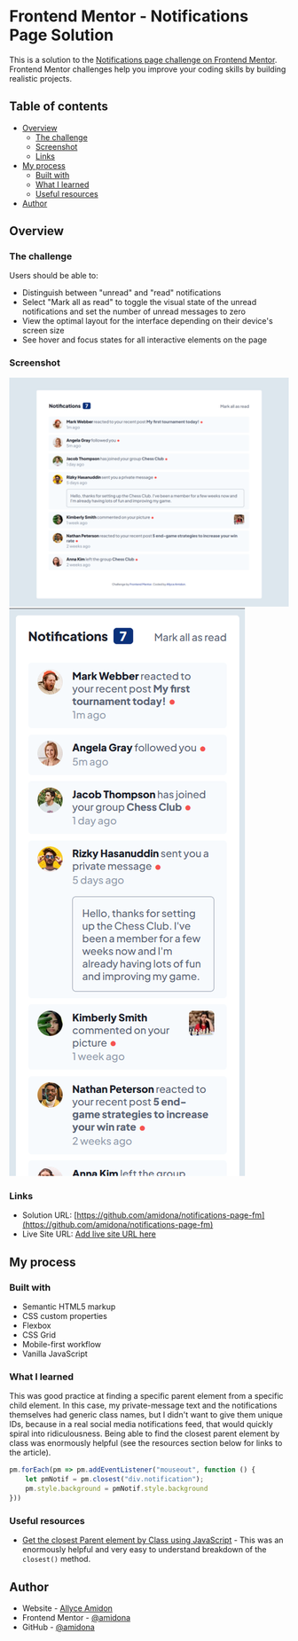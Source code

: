 # Frontend Mentor - Notifications Page Solution

This is a solution to the [Notifications page challenge on Frontend Mentor](https://www.frontendmentor.io/challenges/notifications-page-DqK5QAmKbC). Frontend Mentor challenges help you improve your coding skills by building realistic projects. 

## Table of contents

- [Overview](#overview)
  - [The challenge](#the-challenge)
  - [Screenshot](#screenshot)
  - [Links](#links)
- [My process](#my-process)
  - [Built with](#built-with)
  - [What I learned](#what-i-learned)
  - [Useful resources](#useful-resources)
- [Author](#author)

## Overview

### The challenge

Users should be able to:

- Distinguish between "unread" and "read" notifications
- Select "Mark all as read" to toggle the visual state of the unread notifications and set the number of unread messages to zero
- View the optimal layout for the interface depending on their device's screen size
- See hover and focus states for all interactive elements on the page

### Screenshot

![Desktop Screenshot](images/desktop-screenshot.png)
![Mobile Screenshot](images/mobile-screenshot.png)

### Links

- Solution URL: [https://github.com/amidona/notifications-page-fm](https://github.com/amidona/notifications-page-fm)
- Live Site URL: [Add live site URL here](https://your-live-site-url.com)

## My process

### Built with

- Semantic HTML5 markup
- CSS custom properties
- Flexbox
- CSS Grid
- Mobile-first workflow
- Vanilla JavaScript

### What I learned

This was good practice at finding a specific parent element from a specific child element. In this case, my private-message text and the notifications themselves had generic class names, but I didn't want to give them unique IDs, because in a real social media notifications feed, that would quickly spiral into ridiculousness. Being able to find the closest parent element by class was enormously helpful (see the resources section below for links to the article).

```js
pm.forEach(pm => pm.addEventListener("mouseout", function () {
    let pmNotif = pm.closest("div.notification");
    pm.style.background = pmNotif.style.background
}))
```

### Useful resources

- [Get the closest Parent element by Class using JavaScript](https://bobbyhadz.com/blog/javascript-get-parent-element-by-class) - This was an enormously helpful and very easy to understand breakdown of the `closest()` method.

## Author

- Website - [Allyce Amidon](https://allyceamidon.com/)
- Frontend Mentor - [@amidona](https://www.frontendmentor.io/profile/amidona)
- GitHub - [@amidona](https://github.com/amidona)


